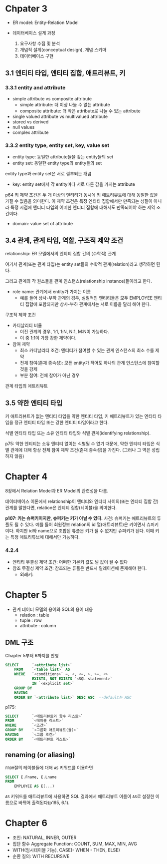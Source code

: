 #   Chpater 3
*   ER model: Entity-Relation Model

*   데이터베이스 설게 과정
    1.  요구사항 수집 및 분석
    2.  개념적 설계(conceptual design), 개념 스키마
    3.  데이터베이스 구현

##  3.1 엔티티 타입, 엔티티 집합, 애트리뷰트, 키

### 3.3.1 entity and attribute
*   simple attribute vs composite attribute
    *   simple attribute: 더 이상 나눌 수 없는 attribute
    *   composite attribute: 더 작은 attribute로 나눌 수 있는 attribute
*   single valued attribute vs multivalued attribute
*   stored vs derived
*   null values
*   complex attribute

### 3.3.2 entity type, entity set, key, value set
*   entity type: 동일한 attribute들을 갖는 entity들의 set
*   entity set: 동일한 entity type의 entity들의 set

entity type과 entity set은 서로 결부되는 개념

*   key: entity set에서 각 entity마다 서로 다른 값을 가지는 attribute

p64
키 제약 조건은 두 개 이상의 엔티티가 동시에 키 애트리뷰트에 대해 동일한 값을 가질 수 없음을 의미한다. 이 제약 조건은 특정 엔티티 집합에서만 만족되는 성질이 아니라 특정 시점에 엔티티 타입의 어떠한 엔티티 집합에 대해서도 만족되어야 하는 제약 조건이다.

*   domain: value set of attribute

##  3.4 관계, 관계 타입, 역할, 구조적 제약 조건
relationship: ER 모델에서의 엔티티 집합 간의 (수학적) 관계

여기서 관계(또는 관계 타입)는 entity set들의 수학적 관계(relation)라고 생각하면 된다.

그리고 관계의 각 원소들을 관계 인스턴스(relationship instance)들이라고 한다.

*   role name: 관계에서 entity가 가지는 이름
    *   예를 들어 상사-부하 관계의 경우, 실질적인 엔티티들은 모두 EMPLOYEE 엔티티 집합에 포함되지만 상사-부하 관계에서는 서로 이름을 달리 해야 한다.

구조적 제약 조건
*   카디날리티 비율
    *   이진 관계의 경우, 1:1, 1:N, N:1, M:N이 가능하다. 
    *   이 중 1:1이 가장 강한 제약이다.
*   참여 제약
    *   최소 카디날리티 조건: 엔티티가 참여할 수 있는 관계 인스턴스의 최소 수를 제약
    *   전체 참여(존재 종속성): 모든 entity가 적어도 하나의 관계 인스턴스에 참여할 것을 강제
    *   부분 참여: 전체 참여가 아닌 경우

관계 타입의 애트리뷰트

##  3.5 약한 엔티티 타입
키 애트리뷰트가 없는 엔티티 타입을 약한 엔티티 타입,
키 애트리뷰트가 있는 엔티티 타입을 정규 엔티티 타입 또는 강한 엔티티 타입이라고 한다.

식별 엔티티 타입 또는 소유 엔티티 타입와 식별 관계(identifying relationship).

p75: 약한 엔티티는 소유 엔티티 없이는 식별될 수 없기 때문에, 약한 엔티티 타입은 식별 관계에 대해 항상 전체 참여 제약 조건(존재 종속성)을 가진다. (그러나 그 역은 성립하지 않음)

#   Chapter 4
8장에서 Relation Model과 ER Model의 관련성을 다룸.

데이터베이스 이론에서 relationship이 엔티티와 엔티티 사이의(또는 엔티티 집합 간) 관계를 말한다면, relation은 엔티티 집합(테이블)을 의미한다.

**p107: 키는 슈퍼키이지만, 슈퍼키는 키가 아닐 수 있다.**
사견: 슈퍼키는 애트리뷰트의 튜플도 될 수 있다. 예를 들어 회원정보 relation의 id 열(애트리뷰트)은 키이면서 슈퍼키이다. 하지만 id와 name으로 조합된 튜플은 키가 될 수 없지만 슈퍼키가 된다. 이때 키는 특정 애트리튜브에 대해서만 가능하다.

### 4.2.4
*   엔티티 무결성 제약 조건: 어떠한 기본키 값도 널 값이 될 수 없다
*   참조 무결성 제약 조건: 참조되는 튜플은 반드시 릴레이션에 존재해야 한다.
    *   외래키: 



#   Chapter 5
*   관계 데이터 모델의 용어와 SQL의 용어 대응
    *   relation    : table
    *   tuple       : row
    *   attribute   : column


##  DML 구조
Chapter 5부터 6까지를 반영

```sql
SELECT      `<attribute list>`
    FROM    `<table list>` AS
    WHERE   `<conditions>` =, <, <=, >, >=, <>
            EXISTS, NOT EXISTS `<SQL statement>`
            IN `<explicit set>`
    GROUP BY
    HAVING
    ORDER BY `<attribute list>` DESC ASC  --default는 ASC
```

p175:
```sql
SELECT      `<애트리뷰트와 함수 리스트>`
FROM        `<테이블 리스트>`
WHERE       `<조건>`
GROUP BY    `<그룹화 애트리뷰트(들)>`
HAVING      `<그룹 조건>`
ORDER BY    `<애트리뷰트 리스트>`
```

##  renaming (or aliasing)
`FROM`절의 테이블들에 대해 `AS` 키워드를 이용하면
```sql
SELECT E.Fname, E.Lname
FROM
    EMPLOYEE AS E(...)
```
`AS` 키워드를 애트리뷰트에 사용하면 SQL 결과에서 애트리뷰트 이름이 `AS`로 설정한 이름으로 바뀌어 출력된다(p165, 6.1).

#   Chapter 6
*   조인: NATURAL, INNER, OUTER
*   집단 함수 Aggregate Function: COUNT, SUM, MAX, MIN, AVG
*   WITH(임시테이블 기능), CASE(- WHEN - THEN, ELSE)
*   순환 질의: WITH RECURSIVE